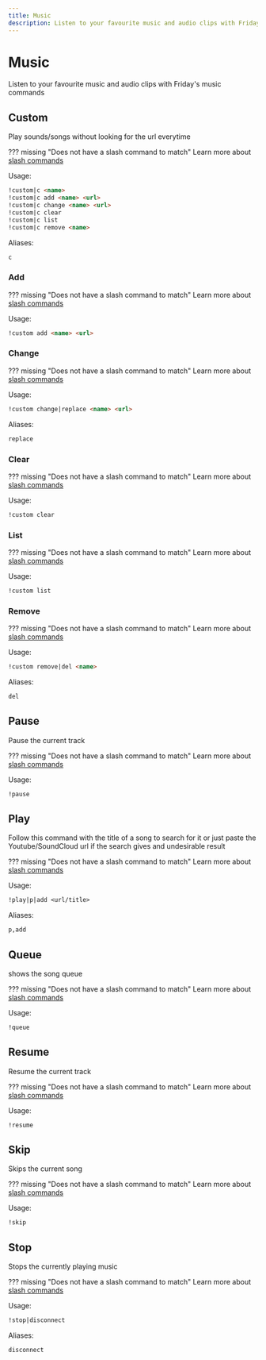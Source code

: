 ```yaml
---
title: Music
description: Listen to your favourite music and audio clips with Friday's music commands
---
```

# Music

Listen to your favourite music and audio clips with Friday's music commands

## Custom

Play sounds/songs without looking for the url everytime

??? missing "Does not have a slash command to match"
	Learn more about [slash commands](/#slash-commands)

Usage:

```md
!custom|c <name>
!custom|c add <name> <url>
!custom|c change <name> <url>
!custom|c clear 
!custom|c list 
!custom|c remove <name>
```

Aliases:

```md
c
```

### Add

??? missing "Does not have a slash command to match"
	Learn more about [slash commands](/#slash-commands)

Usage:

```md
!custom add <name> <url>
```

### Change

??? missing "Does not have a slash command to match"
	Learn more about [slash commands](/#slash-commands)

Usage:

```md
!custom change|replace <name> <url>
```

Aliases:

```md
replace
```

### Clear

??? missing "Does not have a slash command to match"
	Learn more about [slash commands](/#slash-commands)

Usage:

```md
!custom clear 
```

### List

??? missing "Does not have a slash command to match"
	Learn more about [slash commands](/#slash-commands)

Usage:

```md
!custom list 
```

### Remove

??? missing "Does not have a slash command to match"
	Learn more about [slash commands](/#slash-commands)

Usage:

```md
!custom remove|del <name>
```

Aliases:

```md
del
```

## Pause

Pause the current track

??? missing "Does not have a slash command to match"
	Learn more about [slash commands](/#slash-commands)

Usage:

```md
!pause 
```

## Play

Follow this command with the title of a song to search for it or just paste the Youtube/SoundCloud url if the search gives and undesirable result

??? missing "Does not have a slash command to match"
	Learn more about [slash commands](/#slash-commands)

Usage:

```md
!play|p|add <url/title>
```

Aliases:

```md
p,add
```

## Queue

shows the song queue

??? missing "Does not have a slash command to match"
	Learn more about [slash commands](/#slash-commands)

Usage:

```md
!queue 
```

## Resume

Resume the current track

??? missing "Does not have a slash command to match"
	Learn more about [slash commands](/#slash-commands)

Usage:

```md
!resume 
```

## Skip

Skips the current song

??? missing "Does not have a slash command to match"
	Learn more about [slash commands](/#slash-commands)

Usage:

```md
!skip 
```

## Stop

Stops the currently playing music

??? missing "Does not have a slash command to match"
	Learn more about [slash commands](/#slash-commands)

Usage:

```md
!stop|disconnect 
```

Aliases:

```md
disconnect
```
